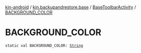 [kin-android](../../index.md) / [kin.backupandrestore.base](../index.md) / [BaseToolbarActivity](index.md) / [BACKGROUND_COLOR](./-b-a-c-k-g-r-o-u-n-d_-c-o-l-o-r.md)

# BACKGROUND_COLOR

`static val BACKGROUND_COLOR: `[`String`](https://kotlinlang.org/api/latest/jvm/stdlib/kotlin/-string/index.html)